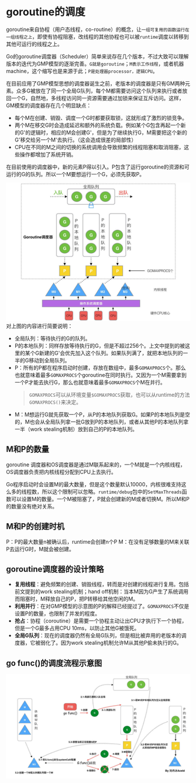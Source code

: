 # goroutine的调度
goroutine来自协程（用户态线程，co-routine）的概念，让`一组可复用的函数运行在一组线程之上`，即使有协程阻塞，改线程的其他协程也可以被`runtime`调度以转移到其他可运行的线程之上。

Go的goroutine调度器（Scheduler）简单来说存在几个版本，不过大致可以理解版本的迭代为GMP模型的逐渐完善。`G就是goroutine`；`M表示工作线程`，或者机器machine，这个缩写也是来源于此；`P是处理器processor，逻辑CPU`。

在目前应用了GMP模型思想的调度器诞生之前，老版本的调度器是只有GM两种元素。众多G被放在了同一个全局G队列，每个M都需要访问这个队列来执行或者放回一个G，自然地，多线程访问同一资源需要通过加锁来保证互斥访问。这样，GM模型的调度器存在几个明显缺点：
- 每个M在创建、销毁、调度一个G时都要获取锁，这就形成了激烈的锁竞争。
- 两个M在移交G时会造成延迟和额外的系统负载。例如某个G包含再起一个新的G'的逻辑时，相应的M会创建G'，但是为了继续执行G，M需要把这个新的G'移交给另一个M'去执行。（这会造成很差的局部性）
- CPU在不同的M之间的切换的系统调用会导致频繁的线程阻塞和取消阻塞，这些操作都增加了系统开销。

在目前使用的调度器中，新的元素P得以引入。P包含了运行goroutine的资源和可运行的G的队列。所以一个M要想运行一个G，必须先获取P。

![GMP Module](GMPModule.png)
对上图的内容进行简要说明：
- 全局队列：等待执行的G的队列。
- P的本地队列：同样存放等待执行的G，但是不超过256个。上文中提到的被这里的某个G新建的G'会优先加入这个队列。如果队列满了，就把本地队列的一半的G移动到全局队列。
- P：所有的P都在程序启动时创建，存放在数组中，最多`GOMAXPROCS`个。那么也就意味着最多`GOMAXPROCS`个goroutine在同时执行。又因为一个M需要拿到一个P才能去执行G，那么也就意味着最多`GOMAXPROCS`个M在并行。
  >`GOMAXPROCS`可以从环境变量`$GOMAXPROCS`获取，也可以从runtime的方法`GOMAXPROCS()`来决定。
- M：M想运行G就先获取一个P，从P的本地队列获取G。如果P的本地队列是空的，M也会从全局队列拿一批G放到P的本地队列，或者从其他P的本地队列拿一半（work stealing机制）放到自己的P的本地队列。

## M和P的数量
goroutine 调度器和OS调度器是通过M联系起来的，一个M就是一个内核线程，OS调度器负责把内核线程分配到CPU上去执行。

Go程序启动时会设置M的最大数量，但是这个数量默认10000，内核很难支持这么多的线程数，所以这个限制可以忽略。`runtime/debug`包中的`SetMaxThreads`函数可以设置M的数量。一个M被阻塞了，P就会创建新的M或者切换M。所以M和P的数量没有绝对关系。

## M和P的创建时机
P：P的最大数量n被确认后，runtime会创建n个P
M：在没有足够数量的M来关联P去运行G时，M就会被创建。

## goroutine调度器的设计策略
- **复用线程**：避免频繁的创建、销毁线程，转而是对创建的线程进行复用。包括前文提到的work stealing机制；hand off机制：当本M因为G产生了系统调用而阻塞时，M释放自己的P，把P转移给其他空闲的M。
- **利用并行**：在对GMP模型的示意图的P的解释已经提过了。`GOMAXPROCS`不仅是设置P的数量，也限制了并发的程度。
- **抢占**：协程（coroutine）是需要一个协程主动让出CPU才执行下一个协程，但是一个G最多占用CPU 10ms，以防止其他G被饿死。
- **全局G队列**：现在的调度器仍然有全局G队列，但是相比被弃用的老版本的调度器，它被弱化了。因为work stealing机制允许M从其他P偷未执行的G。

## go func()的调度流程示意图
![go func() schedule process](gofunc()scheduleprocess.png)